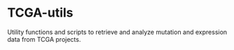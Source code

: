 # TCGA-utils
Utility functions and scripts to retrieve and analyze mutation and expression data from TCGA projects.
